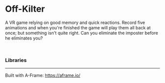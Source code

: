 # Off-Kilter
A VR game relying on good memory and quick reactions. Record five animations and when you're finished the game will play them all back at once; but something isn't quite right. Can you eliminate the imposter before he eliminates you?

<br/>

### Libraries
---
Built with A-Frame: https://aframe.io/
